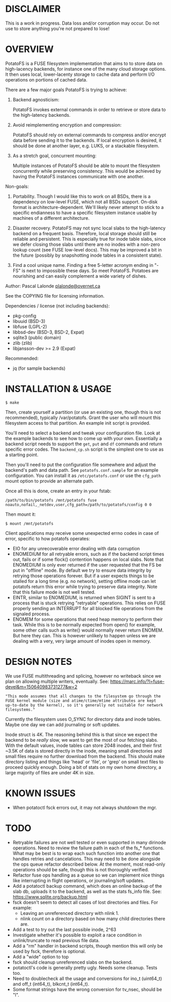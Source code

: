 DISCLAIMER
==========
This is a work in progress. Data loss and/or corruption may occur. Do not
use to store anything you're not prepared to lose!


OVERVIEW
========
PotatoFS is a FUSE filesystem implementation that aims to to store data on
high-lacency backends, for instance one of the many cloud storage options.
It then uses local, lower-lacenty storage to cache data and perform I/O
operations on portions of cached data.

There are a few major goals PotatoFS is trying to achieve:

  1) Backend agnosticism:

     PotatoFS invokes external commands in order to retrieve or store
     data to the high-latency backends.

  2) Avoid reimplementing encryption and compression:

     PotatoFS should rely on external commands to compress and/or
     encrypt data before sending it to the backends. If local encryption
     is desired, it should be done at another layer, e.g. LUKS, or a
     stackable filesystem.

  3) As a stretch goal, concurrent mounting:

     Multiple instances of PotatoFS should be able to mount the filesystem
     concurrently while preserving consistency. This would be achieved by
     having the PotatoFS instances communicate with one another.

Non-goals:

  1) Portability. Though I would like this to work on all BSDs, there is
     a dependency on low-level FUSE, which not all BSDs support.
     On-disk format is architecture-dependent. We'll likely never attempt
     to stick to a specific endianness to have a specific filesystem
     instance usable by machines of a different architecture.

  2) Disaster recovery. PotatoFS may not sync local slabs to the high-latency
     backend on a frequent basis. Therefore, local storage should still be
     reliable and persistent. This is especially true for inode table slabs,
     since we defer closing those slabs until there are no inodes with a
     non-zero lookup count (see FUSE low-level docs). This may be improved a
     bit in the future (possibly by snapshotting inode tables in a
     consistent state).

  3) Find a cool unique name. Finding a free 5-letter acronym ending in
     "-FS" is next to impossible these days. So meet PotatoFS. Potatoes are
     nourishing and can easily complement a wide variety of dishes.


Author: Pascal Lalonde <plalonde@overnet.ca>

See the COPYING file for licensing information.

Dependencies / license (not including backends):
- pkg-config
- libuuid (BSD-3)
- libfuse (LGPL-2)
- libbsd-dev (BSD-3, BSD-2, Expat)
- sqlite3 (public domain)
- zlib (zlib)
- libjansson-dev >= 2.9 (Expat)

Recommended:
- jq (for sample backends)


INSTALLATION & USAGE
====================

```
$ make
```

Then, create yourself a partition (or use an existing one, though this is not
recommended), typically /var/potatofs. Grant the user who will mount this
filesystem access to that partition. An example init script is provided.

You'll need to select a backend and tweak your configuration file. Look
at the example backends to see how to come up with your own. Essentially a
backend script needs to support the `get`, `put` and `df` commands and return
specific error codes. The `backend_cp.sh` script is the simplest one to
use as a starting point.

Then you'll need to put the configuration file somewhere and adjust the
backend's path and data path. See `potatofs.conf.sample` for an example
configuration. You can install it as `/etc/potatofs.conf` or use the
`cfg_path` mount option to provide an alternate path.

Once all this is done, create an entry in your fstab:

```
/path/to/bin/potatofs /mnt/potatofs fuse noauto,nofail,_netdev,user,cfg_path=/path/to/potatofs/config 0 0
```

Then mount it:

```
$ mount /mnt/potatofs
```

Client applications may receive some unexpected errno codes in case of error,
specific to how potatofs operates:

* EIO for any unrecoverable error dealing with data corruption
* ENOMEDIUM for all retryable errors, such as if the backend script times out,
  fails or if some flock() contention happens on local slabs. Note that
  ENOMEDIUM is only ever returned if the user requested that the FS be put in
  "offline" mode. By default we try to ensure data integrity by retrying those
  operations forever. But if a user expects things to be stalled for a long
  time (e.g. no network), setting offline mode can let potatofs return this
  error while trying to preserve data integrity. Note that this failure mode is
  not well tested.
* EINTR, similar to ENOMEDIUM, is returned when SIGINT is sent to a process
  that is stuck retrying "retryable" operations. This relies on FUSE
  properly sending an INTERRUPT for all blocked file operations from the
  signaled process.
* ENOMEM for some operations that need heap memory to perform their task.
  While this is to be normally expected from open() for example, some other
  calls such as write() would normally never return ENOMEM. But here they can.
  This is however unlikely to happen unless we are dealing with a very, very
  large amount of inodes open in memory.


DESIGN NOTES
============
We use FUSE multithreading and splicing, however no writeback since we plan on
allowing multiple writers, eventually.
See: https://marc.info/?l=fuse-devel&m=150640983731277&w=2

	"This mode assumes that all changes to the filesystem go through the
	FUSE kernel module (size and atime/ctime/mtime attributes are kept
	up-to-date by the kernel), so it's generally not suitable for network
	filesystems."

Currently the filesystem uses O_SYNC for directory data and inode tables.
Maybe one day we can add journaling or soft updates.

Inode struct is 4K. The reasoning behind this is that since we expect the
backend to be *really* slow, we want to get the most of our fetching slabs.
With the default values, inode tables can store 2048 inodes, and their first
~3.5K of data is stored directly in the inode, meaning small directories and
small files require no further download from the backend. This should make
directory listing and things like 'head' or 'file', or 'grep' on small text
files to proceed quickly enough. Doing a bit of stats on my own home
directory, a large majority of files are under 4K in size.


KNOWN ISSUES
============
* When potatoctl fsck errors out, it may not always shutdown the mgr.

TODO
====
* Retryable failures are not well tested or even supported in many
  dirinode operations. Need to review the failure path in each of the
  fs_* functions. What may be best is to wrap each such function
  into another one that handles retries and cancelations. This may need
  to be done alongside the ops queue refactor described below. At the moment,
  most read-only operations should be safe, though this is not thoroughly
  verified.
* Refactor fuse ops handling as a queue so we can implement nice things
  like interrupting in flight operations, or journaling/soft updates.
* Add a potatoctl backup command, which does an online backup of the
  slab db, uploads it to the backend, as well as the stats fs_info file.
  See: https://www.sqlite.org/backup.html
* fsck doesn't seem to detect all cases of lost directories and files. For
  example:
  - Leaving an unreferenced directory with nlink 1.
  - nlink count on a directory based on how many child directories there are.
* Add a test to try out the last possible inode, 2^63
* Investigate whether it's possible to exploit a race condition in
  unlink/truncate to read previous file data.
* Add a "rm" handler in backend scripts, though mention this will only
  be used by fsck, therefore is optional.
* Add a "wide" option to top
* fsck should cleanup unreferenced slabs on the backend.
* potatoctl's code is generally pretty ugly. Needs some cleanup. Tests too.
* Need to doublecheck all the usage and conversions for ino_t (uint64_t)
  and off_t (int64_t), blkcnt_t (int64_t).
* Some format strings have the wrong conversion for tv_nsec, should be "l".
